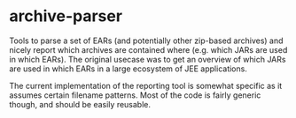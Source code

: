 archive-parser
==============

Tools to parse a set of EARs (and potentially other zip-based archives) and nicely report which archives are contained where (e.g. which JARs are used in which EARs). The original usecase was to get an overview of which JARs are used in which EARs in a large ecosystem of JEE applications.

The current implementation of the reporting tool is somewhat specific as it assumes certain filename patterns. Most of the code is fairly generic though, and should be easily reusable.

